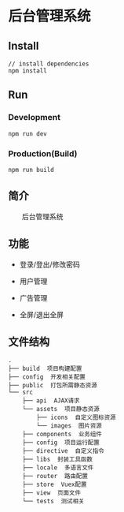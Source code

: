 
# 后台管理系统

## Install
```bush
// install dependencies
npm install
```
## Run
### Development
```bush
npm run dev
```
### Production(Build)
```bush
npm run build
```
## 简介
&emsp;&emsp;后台管理系统
## 功能

- 登录/登出/修改密码
- 用户管理

- 广告管理
   
- 全屏/退出全屏

## 文件结构
```shell
.
├── build  项目构建配置
├── config  开发相关配置
├── public  打包所需静态资源
└── src
    ├── api  AJAX请求
    └── assets  项目静态资源
        ├── icons  自定义图标资源
        └── images  图片资源
    ├── components  业务组件
    ├── config  项目运行配置
    ├── directive  自定义指令
    ├── libs  封装工具函数
    ├── locale  多语言文件
    ├── router  路由配置
    ├── store  Vuex配置
    ├── view  页面文件
    └── tests  测试相关
```
